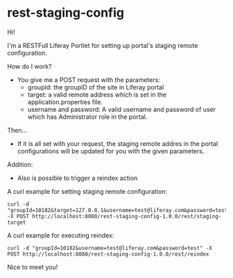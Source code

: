 # rest-staging-config

Hi!

I'm a RESTFull Liferay Portlet for setting up portal's staging remote configuration.

How do I work?
- You give me a POST request with the parameters:
  - groupId: the groupID of the site in Liferay portal
  - target: a valid remote address which is set in the application.properties file.
  - username and password: A valid username and password of user which has Administrator role in the portal.

Then...
- If it is all set with your request, the staging remote addres in the portal configurations will be updated for you with the given parameters.

Addition:
- Also is possible to trigger a reindex action

A curl example for setting staging remote configuration:
``` curl
curl -d "groupId=10182&target=127.0.0.1&username=test@liferay.com&password=test" -X POST http://localhost:8080/rest-staging-config-1.0.0/rest/staging-target
```

A curl example for executing reindex:
``` curl
curl -d "groupId=10182&username=test@liferay.com&password=test" -X POST http://localhost:8080/rest-staging-config-1.0.0/rest/reindex
```

Nice to meet you!
